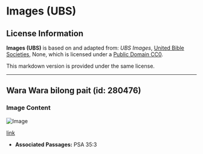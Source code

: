 # Images (UBS)

## License Information

**Images (UBS)** is based on and adapted from: _UBS Images_, [United Bible Societies](https://unitedbiblesocieties.org/), None, which is licensed under a [Public Domain CC0](https://creativecommons.org/public-domain/cc0/).

This markdown version is provided under the same license.



--------------------------------

## Wara Wara bilong pait (id: 280476)

### Image Content

![Image](https://cdn.aquifer.bible/aquifer-content/resources/Media/WEB-0385_battle_axe.jpg)

[link](https://cdn.aquifer.bible/aquifer-content/resources/Media/WEB-0385_battle_axe.jpg)

* **Associated Passages:** PSA 35:3

